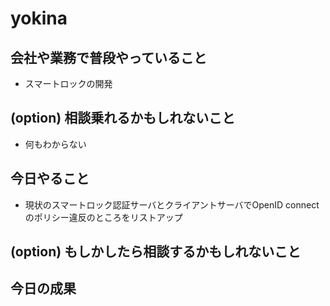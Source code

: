 # yokina

## 会社や業務で普段やっていること
 - スマートロックの開発

## (option) 相談乗れるかもしれないこと
 - 何もわからない

## 今日やること
 - 現状のスマートロック認証サーバとクライアントサーバでOpenID connectのポリシー違反のところをリストアップ

## (option) もしかしたら相談するかもしれないこと

## 今日の成果
